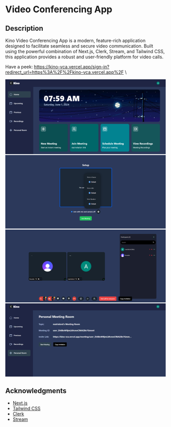 # Video Conferencing App

## Description
Kino Video Conferencing App is a modern, feature-rich application designed to facilitate seamless and secure video communication. Built using the powerful combination of Next.js, Clerk, Stream, and Tailwind CSS, this application provides a robust and user-friendly platform for video calls.

Have a peek: https://kino-vca.vercel.app/sign-in?redirect_url=https%3A%2F%2Fkino-vca.vercel.app%2F \

![](screenshots/home.png)
![](screenshots/setup.png)
![](screenshots/meeting.png)
![](screenshots/personalroom.png)

## Acknowledgments

- [Next.js](https://nextjs.org/)
- [Tailwind CSS](https://tailwindcss.com/)
- [Clerk](https://clerk.dev/)
- [Stream](https://getstream.io/)
